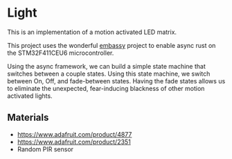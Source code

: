 # Light
This is an implementation of a motion activated LED matrix.

This project uses the wonderful [embassy](https://github.com/embassy-rs/embassy) project to enable
async rust on the STM32F411CEU6 microcontroller.

Using the async framework, we can build a simple state machine that switches between a couple
states. Using this state machine, we switch between On, Off, and fade-between states. Having the
fade states allows us to eliminate the unexpected, fear-inducing blackness of other motion activated
lights.

## Materials
* https://www.adafruit.com/product/4877
* https://www.adafruit.com/product/2351
* Random PIR sensor

